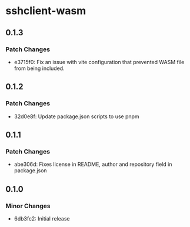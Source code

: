 # sshclient-wasm

## 0.1.3

### Patch Changes

- e3715f0: Fix an issue with vite configuration that prevented WASM file from being included.

## 0.1.2

### Patch Changes

- 32d0e8f: Update package.json scripts to use pnpm

## 0.1.1

### Patch Changes

- abe306d: Fixes license in README, author and repository field in package.json

## 0.1.0

### Minor Changes

- 6db3fc2: Initial release
